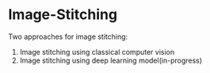 # Image-Stitching

Two approaches for image stitching:
1. Image stitching using classical computer vision
2. Image stitching using deep learning model(in-progress)
